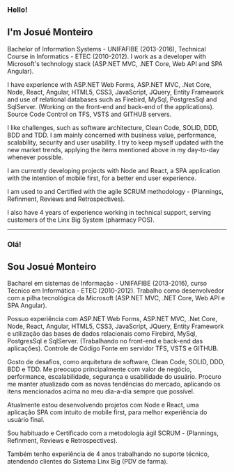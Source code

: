 ### Hello!

## I'm Josué Monteiro

Bachelor of Information Systems - UNIFAFIBE (2013-2016), Technical Course in Informatics - ETEC (2010-2012).
I work as a developer with Microsoft's technology stack (ASP.NET MVC, .NET Core, Web API and SPA Angular).

I have experience with ASP.NET Web Forms, ASP.NET MVC, .Net Core, Node, React, Angular, HTML5, CSS3, JavaScript, JQuery, Entity Framework and use of relational databases such as Firebird, MySql, PostgresSql and SqlServer. (Working on the front-end and back-end of the applications).
Source Code Control on TFS, VSTS and GITHUB servers.

I like challenges, such as software architecture, Clean Code, SOLID, DDD, BDD and TDD.
I am mainly concerned with business value, performance, scalability, security and user usability.
I try to keep myself updated with the new market trends, applying the items mentioned above in my day-to-day whenever possible.

I am currently developing projects with Node and React, a SPA application with the intention of mobile first, for a better end user experience.

I am used to and Certified with the agile SCRUM methodology - (Plannings, Refinment, Reviews and Retrospectives).

I also have 4 years of experience working in technical support, serving customers of the Linx Big System (pharmacy POS).

-----------------------------------------------------------------------------------------------------------------------------------------------------

### Olá!

## Sou Josué Monteiro

Bacharel em sistemas de Informação - UNIFAFIBE (2013-2016), curso Técnico em Informática - ETEC (2010-2012).
Trabalho como desenvolvedor com a pilha tecnológica da Microsoft (ASP.NET MVC, .NET Core, Web API e SPA Angular).

Possuo experiência com ASP.NET Web Forms, ASP.NET MVC, .Net Core, Node, React, Angular, HTML5, CSS3, JavaScript, JQuery, Entity Framework e utilização das bases de dados relacionais como Firebird, MySql, PostgresSql e SqlServer. (Trabalhando no front-end e back-end das aplicações).
Controle de Código Fonte em servidor TFS, VSTS e GITHUB.

Gosto de desafios, como arquitetura de software, Clean Code, SOLID, DDD, BDD e TDD.
Me preocupo principalmente com valor de negócio, performance, escalabilidade, segurança e usabilidade do usuário.
Procuro me manter atualizado com as novas tendências do mercado, aplicando os itens mencionados acima no meu dia-a-dia sempre que possível.

Atualmente estou desenvolvendo projetos com Node e React, uma aplicação SPA com intuito de mobile first, para melhor experiência do usuário final.

Sou habituado e Certificado com a metodologia ágil SCRUM - (Plannings, Refinment, Reviews e Retrospectives).

Também tenho experiência de 4 anos trabalhando no suporte técnico, atendendo clientes do Sistema Linx Big (PDV de farma).
